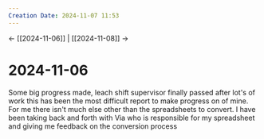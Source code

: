 ```yaml
---
Creation Date: 2024-11-07 11:53
---
```


<- [[2024-11-06]] | [[2024-11-08]]  ->

# 2024-11-06
Some big progress made, leach shift supervisor finally passed after lot's of work this has been the most difficult report to make progress on of mine. For me there isn't much else other than the spreadsheets to convert. I have been taking back and forth with Via who is responsible for my spreadsheet and giving me feedback on the conversion process 